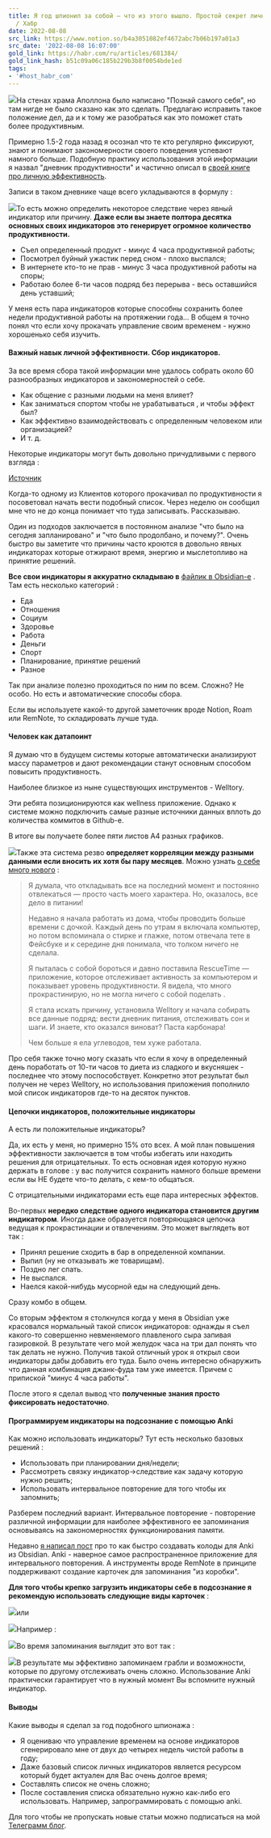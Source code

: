 ```yaml
---
title: Я год шпионил за собой — что из этого вышло. Простой секрет личной эффективности
  / Хабр
date: 2022-08-08
src_link: https://www.notion.so/b4a3051082ef4672abc7b06b197a01a3
src_date: '2022-08-08 16:07:00'
gold_link: https://habr.com/ru/articles/681384/
gold_link_hash: b51c09a06c185b229b3b8f0054bde1ed
tags:
- '#host_habr_com'
---
```


![](https://habrastorage.org/getpro/habr/upload_files/685/518/eec/685518eece9280db5321a39195739a83.png)На стенах храма Аполлона было написано "Познай самого себя", но там нигде не было сказано как это сделать. Предлагаю исправить такое положение дел, да и к тому же разобраться как это поможет стать более продуктивным.

Примерно 1.5-2 года назад я осознал что те кто регулярно фиксируют, знают и понимают закономерности своего поведения успевают намного больше. Подобную практику использования этой информации я назвал "дневник продуктивности" и частично описал в [своей книге про личную эффективность](https://livrezon.com/shop/product/instrumenty-lichnoj-effektivnosti).

Записи в таком дневнике чаще всего укладываются в формулу :

![](https://habrastorage.org/getpro/habr/upload_files/d65/b34/153/d65b34153a2a850ae22439898d8074ba.png)То есть можно определить некоторое следствие через явный индикатор или причину. **Даже если вы знаете полтора десятка основных своих индикаторов это генерирует огромное количество продуктивности.**

* Съел определенный продукт - минус 4 часа продуктивной работы;
* Посмотрел буйный ужастик перед сном - плохо выспался;
* В интернете кто-то не прав - минус 3 часа продуктивной работы на споры;
* Работаю более 6-ти часов подряд без перерыва - весь оставшийся день уставший;

У меня есть пара индикаторов которые способны сохранить более недели продуктивной работы на протяжении года... В общем я точно понял что если хочу прокачать управление своим временем - нужно хорошенько себя изучить.

#### Важный навык личной эффективности. Сбор индикаторов.

За все время сбора такой информации мне удалось собрать около 60 разнообразных индикаторов и закономерностей о себе.

* Как общение с разными людьми на меня влияет?
* Как заниматься спортом чтобы не урабатываться , и чтобы эффект был?
* Как эффективно взаимодействовать с определенным человеком или организацией?
* И т. д.

Некоторые индикаторы могут быть довольно причудливыми с первого взгляда :

[Источник](https://www.youtube.com/watch?v=pNplYumOxBA&list=PLjTepKhE3PipkQxvPs6rEp0URc1Ppe1Ax&index=5)

Когда-то одному из Клиентов которого прокачивал по продуктивности я посоветовал начать вести подобный список. Через неделю он сообщил мне что не до конца понимает что туда записывать. Рассказываю.

Один из подходов заключается в постоянном анализе "что было на сегодня запланировано" и "что было продолбано, и почему?". Очень быстро вы заметите что причины часто кроются в довольно явных индикаторах которые отжирают время, энергию и мыслетопливо на принятие решений.

**Все свои индикаторы я аккуратно складываю в** [файлик в Obsidian-e](https://t.me/prof_limits/32) . Там есть несколько категорий :

* Еда
* Отношения
* Социум
* Здоровье
* Работа
* Деньги
* Спорт
* Планирование, принятие решений
* Разное

Так при анализе полезно проходиться по ним по всем. Сложно? Не особо. Но есть и автоматические способы сбора.

Если вы используете какой-то другой заметочник вроде Notion, Roam или RemNote, то складировать лучше туда.

#### Человек как датапоинт

Я думаю что в будущем системы которые автоматически анализируют массу параметров и дают рекомендации станут основным способом повысить продуктивность.

Наиболее близкое из ныне существующих инструментов - Welltory.

Эти ребята позиционируются как wellness приложение. Однако к системе можно подключить самые разные источники данных вплоть до количества коммитов в Github-е.

В итоге вы получаете более пяти листов A4 разных графиков.

![](https://habrastorage.org/getpro/habr/upload_files/405/6f9/2fc/4056f92fc4d4c1befc2620dae8fb9349.png)Также эта система резво **определяет корреляции между разными данными если вносить их хотя бы пару месяцев**. Можно узнать [о себе много нового](https://medium.com/@welltory/%D0%BC%D0%BE%D0%B8-%D0%B4%D0%B0%D0%BD%D0%BD%D1%8B%D0%B5-%D1%80%D0%B0%D0%B7%D0%B4%D0%B5%D0%BB-%D0%BA%D0%BE%D1%82%D0%BE%D1%80%D1%8B%D0%B9-%D0%BF%D0%BE%D0%BC%D0%BE%D0%B6%D0%B5%D1%82-%D0%BB%D1%83%D1%87%D1%88%D0%B5-%D0%B4%D1%83%D0%BC%D0%B0%D1%82%D1%8C-%D1%81%D0%BF%D0%B0%D1%82%D1%8C-%D0%B5%D1%81%D1%82%D1%8C-%D0%B8-%D1%82%D1%80%D0%B5%D0%BD%D0%B8%D1%80%D0%BE%D0%B2%D0%B0%D1%82%D1%8C%D1%81%D1%8F-684da8ac42d) :


> Я думала, что откладывать все на последний момент и постоянно отвлекаться — просто часть моего характера. Но, оказалось, все дело в питании!
> 
> Недавно я начала работать из дома, чтобы проводить больше времени с дочкой. Каждый день по утрам я включала компьютер, но потом вспоминала о стирке и глажке, потом отвечала тете в Фейсбуке и к середине дня понимала, что толком ничего не сделала.
> 
> Я пыталась с собой бороться и давно поставила RescueTime — приложение, которое отслеживает активность за компьютером и показывает уровень продуктивности. Я видела, что много прокрастинирую, но не могла ничего с собой поделать .
> 
> Я стала искать причину, установила Welltory и начала собирать все данные подряд: вести дневник питания, отслеживать сон и шаги. И знаете, кто оказался виноват? Паста карбонара!
> 
> Чем больше я ела углеводов, тем хуже работала.

Про себя также точно могу сказать что если я хочу в определенный день поработать от 10-ти часов то диета из сладкого и вкусняшек - последнее что этому поспособствует. Конкретно этот результат был получен не через Welltory, но использования приложения пополнило мой список индикаторов где-то на десяток пунктов.

#### Цепочки индикаторов, положительные индикаторы

А есть ли положительные индикаторы?

Да, их есть у меня, но примерно 15% ото всех. А мой план повышения эффективности заключается в том чтобы избегать или находить решения для отрицательных. То есть основная идея которую нужно держать в голове : у вас получится сохранить намного больше времени если вы НЕ будете что-то делать, с кем-то общаться.

С отрицательными индикаторами есть еще пара интересных эффектов.

Во-первых **нередко следствие одного индикатора становится другим индикатором**. Иногда даже образуется повторяющаяся цепочка ведущая к прокрастинации и отвлечениям. Это может выглядеть вот так :

* Принял решение сходить в бар в определенной компании.
* Выпил (ну не отказывать же товарищам).
* Поздно лег спать.
* Не выспался.
* Наелся какой-нибудь мусорной еды на следующий день.

Сразу комбо в общем.

Со вторым эффектом я столкнулся когда у меня в Obsidian уже красовался нормальный такой список индикаторов: однажды я съел какого-то совершенно невменяемого плавленого сыра запивая газировкой. В результате чего мой желудок часа на три дал понять что так делать не нужно. Получив такой отличный урок я открыл свои индикаторы дабы добавить его туда. Было очень интересно обнаружить что данная комбинация джанк-фуда там уже имеется. Причем с припиской "минус 4 часа работы".

После этого я сделал вывод что **полученные знания просто фиксировать недостаточно**.

#### Программируем индикаторы на подсознание c помощью Anki

Как можно использовать индикаторы? Тут есть несколько базовых решений :

* Использовать при планировании дня/недели;
* Рассмотреть связку индикатор->следствие как задачу которую нужно решить;
* Использовать интервальное повторение для того чтобы их запомнить;

Разберем последний вариант. Интервальное повторение - повторение различной информации для наиболее эффективного ее запоминания основываясь на закономерностях функционирования памяти.

Недавно [я написал пост](https://t.me/prof_limits/49) про то как быстро создавать колоды для Anki из Obsidian. Anki - наверное самое распространенное приложение для интервального повторения. А инструменты вроде RemNote в принципе поддерживают создание карточек для запоминания "из коробки".

**Для того чтобы крепко загрузить индикаторы себе в подсознание я рекомендую использовать следующие виды карточек** :  
 

![](https://habrastorage.org/getpro/habr/upload_files/91d/a9c/c0a/91da9cc0a04d9024f5fd651eede8a985.png)или

![](https://habrastorage.org/getpro/habr/upload_files/0f0/25f/699/0f025f6998b7d28a281a6f05999bbba7.png)Например :

![](https://habrastorage.org/getpro/habr/upload_files/c19/3f5/988/c193f59889c32977e2ff1427ec4ad8f7.png)Во время запоминания выглядит это вот так :

![](https://habrastorage.org/getpro/habr/upload_files/b0d/7c8/12e/b0d7c812e2a13ef406d26fa91130fd9f.png)В результате мы эффективно запоминаем грабли и возможности, которые по другому отслеживать очень сложно. Использование Anki практически гарантирует что в нужный момент Вы вспомните нужный индикатор.

#### Выводы

Какие выводы я сделал за год подобного шпионажа :

* Я оцениваю что управление временем на основе индикаторов сгенерировало мне от двух до четырех недель чистой работы в году;
* Даже базовый список личных индикаторов является ресурсом который будет актуален для Вас очень долгое время;
* Составлять список не очень сложно;
* После составления списка обязательно нужно как-либо его использовать. Например, запрограммировать с помощью anki.

Для того чтобы не пропускать новые статьи можно подписаться на мой [Телеграмм блог](https://t.me/prof_limits).